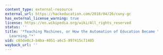 ```yaml
---
content_type: external-resource
external_url: https://hackeducation.com/2018/04/26/cuny-gc
has_external_license_warning: true
license: https://en.wikipedia.org/wiki/All_rights_reserved
status: ''
title: '*Teaching Machines, or How the Automation of Education Became "Personalized
  Learning."*'
uid: c65de0c3-b4ba-4051-a6c5-897415c71405
wayback_url: ''
---
```

